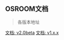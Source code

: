 ## OSROOM文档
> 各版本地址

[文档: v2.0beta](https://osroom.github.io/osroom-doc/osr/v2.0beta/)
[文档: v1.x.x](https://osroom.github.io/osroom-doc/osr/v1.x.x/)


